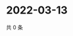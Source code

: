 # 2022-03-13

共 0 条

<!-- BEGIN WEIBO -->
<!-- 最后更新时间 Sun Mar 13 2022 04:15:52 GMT+0800 (China Standard Time) -->

<!-- END WEIBO -->
